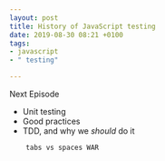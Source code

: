 ```yaml
---
layout: post
title: History of JavaScript testing
date: 2019-08-30 08:21 +0100
tags:
- javascript
- " testing"

---
```

Next Episode

* Unit testing
* Good practices
* TDD, and why we _should_ do it

```javascript
	tabs vs spaces WAR    
````